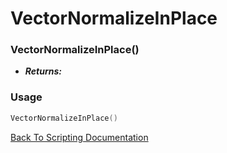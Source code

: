 # VectorNormalizeInPlace

### VectorNormalizeInPlace()
- ***Returns:*** 

### Usage

```Lua
VectorNormalizeInPlace()
```


[Back To Scripting Documentation](../README.md)
